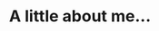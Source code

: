 ---
title: "A little about me..."
description: "and what it is I do..."
draft: false
bg_image: "images/featue-bg.jpg"
---
